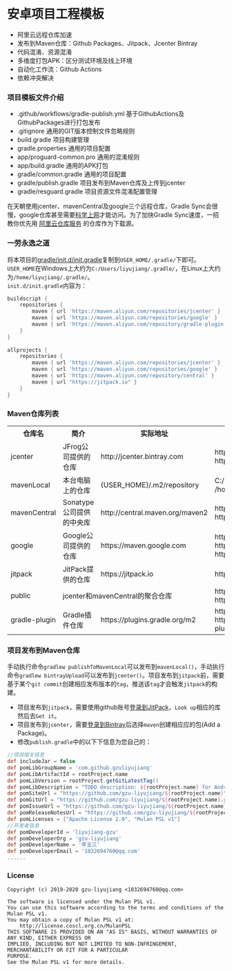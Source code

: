 # 安卓项目工程模板

- 阿里云远程仓库加速
- 发布到Maven仓库：Github Packages、Jitpack、Jcenter Bintray
- 代码混淆、资源混淆
- 多维度打包APK：区分测试环境及线上环境
- 自动化工作流：Github Actions
- 依赖冲突解决

### 项目模板文件介绍

- .github/workflows/gradle-publish.yml  基于GithubActions及GithubPackages进行打包发布
- .gitignore  通用的GIT版本控制文件忽略规则
- build.gradle 项目构建管理
- gradle.properties 通用的项目配置
- app/proguard-common.pro  通用的混淆规则
- app/build.gradle 通用的APK打包
- gradle/common.gradle 通用的项目配置
- gradle/publish.gradle 项目发布到Maven仓库及上传到jcenter
- gradle/resguard.gradle 项目资源文件混淆配置管理

在天朝使用jcenter、mavenCentral及google三个远程仓库，Gradle Sync会很慢，google仓库甚至需要[科学上网](https://github.com/hugetiny/awesome-vpn)才能访问。为了加快Gradle Sync速度，一招教你优先用 [阿里云仓库服务](https://maven.aliyun.com/mvn/view) 的仓库作为下载源。

### 一劳永逸之道

将本项目的[gradle/init.d/init.gradle](/gradle/init.d/init.gradle)复制到`USER_HOME/.gradle/`下即可。
`USER_HOME`在Windows上大约为`C:/Users/liyujiang/.gradle/`，在Linux上大约为`/home/liyujiang/.gradle/`。   
`init.d/init.gradle`内容为：
```gradle
buildscript {
    repositories {
        maven { url 'https://maven.aliyun.com/repositories/jcenter' }
        maven { url 'https://maven.aliyun.com/repositories/google' }
        maven { url 'https://maven.aliyun.com/repository/gradle-plugin' }
    }
}
    
allprojects {
    repositories {
        maven { url 'https://maven.aliyun.com/repositories/jcenter' }
        maven { url 'https://maven.aliyun.com/repositories/google' }
        maven { url 'https://maven.aliyun.com/repository/central' }
        maven { url "https://jitpack.io" }
    }
}

```

### Maven仓库列表
<table>
    <tr>
        <th>仓库名</th>
        <th> 简介</th>
        <th> 实际地址</th>
        <th> 使用地址</th>
    </tr>
    <tr>
        <td>jcenter</td>
        <td>JFrog公司提供的仓库</td>
        <td align="left">http://jcenter.bintray.com</td>
        <td align="left">https://maven.aliyun.com/repository/jcenter <br/> https://maven.aliyun.com/nexus/content/repositories/jcenter</td>
    </tr>
    <tr>
        <td>mavenLocal</td>
        <td>本台电脑上的仓库</td>
        <td align="left">{USER_HOME}/.m2/repository</td>
        <td align="left">C:/Users/liyujiang/.m2/repository (Windows) <br/> /home/liyujiang/.m2/repository (Linux)</td>
    </tr>
    <tr>
        <td>mavenCentral</td>
        <td>Sonatype公司提供的中央库</td>
        <td align="left">http://central.maven.org/maven2</td>
        <td align="left">https://maven.aliyun.com/repository/central <br/> https://maven.aliyun.com/nexus/content/repositories/central</td>
    </tr>
    <tr>
        <td>google</td>
        <td>Google公司提供的仓库</td>
        <td align="left">https://maven.google.com</td>
        <td align="left">https://maven.aliyun.com/repository/google <br/> https://maven.aliyun.com/nexus/content/repositories/google <br/> https://dl.google.com/dl/android/maven2</td>
    </tr>
    <tr>
        <td>jitpack</td>
        <td>JitPack提供的仓库</td>
        <td align="left">https://jitpack.io</td>
        <td align="left">https://jitpack.io</td>
    </tr>
    <tr>
        <td>public</td>
        <td align="left" colspan="2">jcenter和mavenCentral的聚合仓库</td>
        <td align="left">https://maven.aliyun.com/repository/public <br/> https://maven.aliyun.com/nexus/content/groups/public</td>
    </tr>
    <tr>
        <td>gradle-plugin</td>
        <td>Gradle插件仓库</td>
        <td align="left">https://plugins.gradle.org/m2</td>
        <td align="left"> https://maven.aliyun.com/repository/gradle-plugin <br/> https://maven.aliyun.com/nexus/content/repositories/gradle-plugin</td>
    </tr>
</table>


### 项目发布到Maven仓库

手动执行命令`gradlew publishToMavenLocal`可以发布到`mavenLocal()`，手动执行命令`gradlew bintrayUpload`可以发布到`jcenter()`。项目发布到`jitpack`前，需要基于某个`git commit`创建相应发布版本的`tag`，推送该`tag`才会触发`jitpack`的构建。

- 项目发布到`jitpack`，需要使用github账号[登录到JitPack](https://jitpack.io)，`Look up`相应的库然后去`Get it`。
- 项目发布到`jcenter`，需要[登录到Bintray](https://bintray.com/login)后选择`maven`创建相应应的包(Add a Package)。
- 修改`publish.gradle`中的以下下信息为您自己的：

```groovy
//项目相关信息
def includeJar = false
def pomLibGroupName = 'com.github.gzuliyujiang'
def pomLibArtifactId = rootProject.name
def pomLibVersion = rootProject.getGitLatestTag()
def pomLibDescription = "TODO description: ${rootProject.name} for Android"
def pomSiteUrl = "https://github.com/gzu-liyujiang/${rootProject.name}"
def pomGitUrl = "https://github.com/gzu-liyujiang/${rootProject.name}.git"
def pomIssueUrl = "https://github.com/gzu-liyujiang/${rootProject.name}/issues"
def pomReleaseNotesUrl = "https://github.com/gzu-liyujiang/${rootProject.name}/README.md"
def pomLicenses = ["Apache License 2.0", "Mulan PSL v1"]
//开发者信息
def pomDeveloperId = 'liyujiang-gzu'
def pomDeveloperOrg = 'gzu-liyujiang'
def pomDeveloperName = '李玉江'
def pomDeveloperEmail = '1032694760@qq.com'
......
```

### License

```text
Copyright (c) 2019-2020 gzu-liyujiang <1032694760@qq.com>

The software is licensed under the Mulan PSL v1.
You can use this software according to the terms and conditions of the Mulan PSL v1.
You may obtain a copy of Mulan PSL v1 at:
    http://license.coscl.org.cn/MulanPSL
THIS SOFTWARE IS PROVIDED ON AN "AS IS" BASIS, WITHOUT WARRANTIES OF ANY KIND, EITHER EXPRESS OR
IMPLIED, INCLUDING BUT NOT LIMITED TO NON-INFRINGEMENT, MERCHANTABILITY OR FIT FOR A PARTICULAR
PURPOSE.
See the Mulan PSL v1 for more details.
```

